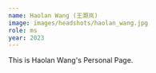```yaml
---
name: Haolan Wang (王灏岚)
image: images/headshots/haolan_wang.jpg
role: ms
year: 2023
---
```


This is Haolan Wang's Personal Page.